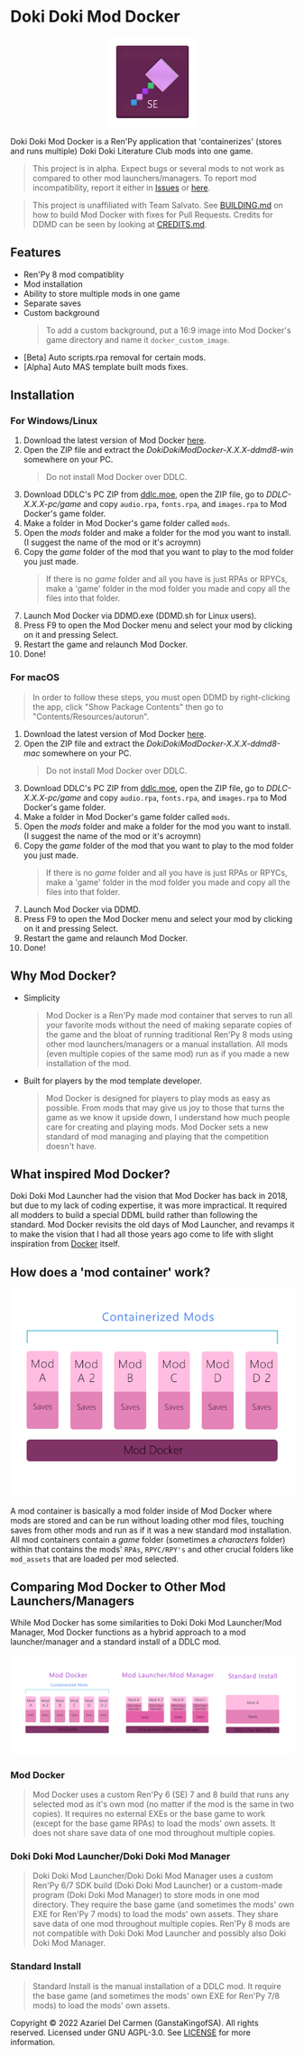 # Doki Doki Mod Docker

<p align="center">
    <img src=".github/assets/DDMDLogo.png" alt="DDMD Logo" width=160> 
</p>
Doki Doki Mod Docker is a Ren'Py application that 'containerizes' (stores and runs multiple) Doki Doki Literature Club mods into one game.

> This project is in alpha. Expect bugs or several mods to not work as compared to other mod launchers/managers. To report mod incompatibility, report it either in [Issues](https://github.com/GanstaKingofSA/DDModDocker/issues) or [here](https://docs.google.com/forms/d/e/1FAIpQLSflrNfAf3vbBcpafv-3CEqszlGb8-P90IZAvloKVhiO10JzTQ/viewform).

> This project is unaffiliated with Team Salvato. See [BUILDING.md](BUILDING.md) on how to build Mod Docker with fixes for Pull Requests. Credits for DDMD can be seen by looking at [CREDITS.md](CREDITS.md).

## Features

- Ren'Py 8 mod compatiblity
- Mod installation
- Ability to store multiple mods in one game
- Separate saves
- Custom background
  > To add a custom background, put a 16:9 image into Mod Docker's game directory and name it `docker_custom_image`.
- [Beta] Auto scripts.rpa removal for certain mods.
- [Alpha] Auto MAS template built mods fixes.

## Installation

### For Windows/Linux

1. Download the latest version of Mod Docker [here](https://github.com/GanstaKingofSA/DDModDocker/releases).
2. Open the ZIP file and extract the _DokiDokiModDocker-X.X.X-ddmd8-win_ somewhere on your PC.
   > Do not install Mod Docker over DDLC.
3. Download DDLC's PC ZIP from [ddlc.moe](https://ddlc.moe), open the ZIP file, go to _DDLC-X.X.X-pc/game_ and copy `audio.rpa`, `fonts.rpa`, and `images.rpa` to Mod Docker's game folder.
4. Make a folder in Mod Docker's game folder called `mods`.
5. Open the _mods_ folder and make a folder for the mod you want to install.
   (I suggest the name of the mod or it's acroymn)
6. Copy the _game_ folder of the mod that you want to play to the mod folder you just made.
   > If there is no _game_ folder and all you have is just RPAs or RPYCs, make a 'game' folder in the mod folder you made and copy all the files into that folder.
7. Launch Mod Docker via DDMD.exe (DDMD.sh for Linux users).
8. Press F9 to open the Mod Docker menu and select your mod by clicking on it and pressing Select.
9. Restart the game and relaunch Mod Docker.
10. Done!

### For macOS

> In order to follow these steps, you must open DDMD by right-clicking the app, click "Show Package Contents" then go to "Contents/Resources/autorun".

1. Download the latest version of Mod Docker [here](https://github.com/GanstaKingofSA/DDModDocker/releases).
2. Open the ZIP file and extract the _DokiDokiModDocker-X.X.X-ddmd8-mac_ somewhere on your PC.
   > Do not install Mod Docker over DDLC.
3. Download DDLC's PC ZIP from [ddlc.moe](https://ddlc.moe), open the ZIP file, go to _DDLC-X.X.X-pc/game_ and copy `audio.rpa`, `fonts.rpa`, and `images.rpa` to Mod Docker's game folder.
4. Make a folder in Mod Docker's game folder called `mods`.
5. Open the _mods_ folder and make a folder for the mod you want to install.
   (I suggest the name of the mod or it's acroymn)
6. Copy the _game_ folder of the mod that you want to play to the mod folder you just made.
   > If there is no _game_ folder and all you have is just RPAs or RPYCs, make a 'game' folder in the mod folder you made and copy all the files into that folder.
7. Launch Mod Docker via DDMD.
8. Press F9 to open the Mod Docker menu and select your mod by clicking on it and pressing Select.
9. Restart the game and relaunch Mod Docker.
10. Done!

## Why Mod Docker?

- Simplicity
  > Mod Docker is a Ren'Py made mod container that serves to run all your favorite mods without the need of making separate copies of the game and the bloat of running traditional Ren'Py 8 mods using other mod launchers/managers or a manual installation. All mods (even multiple copies of the same mod) run as if you made a new installation of the mod.
- Built for players by the mod template developer.
  > Mod Docker is designed for players to play mods as easy as possible. From mods that may give us joy to those that turns the game as we know it upside down, I understand how much people care for creating and playing mods. Mod Docker sets a new standard of mod managing and playing that the competition doesn't have.

## What inspired Mod Docker?

Doki Doki Mod Launcher had the vision that Mod Docker has back in 2018, but due to my lack of coding expertise, it was more impractical. It required all modders to build a special DDML build rather than following the standard. Mod Docker revisits the old days of Mod Launcher, and revamps it to make the vision that I had all those years ago come to life with slight inspiration from [Docker](https://docker.com) itself.

## How does a 'mod container' work?

<p align="center">
    <img src=".github/assets/Containerization.png" alt="A diagram of how mod container works"> 
</p>

A mod container is basically a mod folder inside of Mod Docker where mods are stored and can be run without loading other mod files, touching saves from other mods and run as if it was a new standard mod installation. All mod containers contain a _game_ folder (sometimes a _characters_ folder) within that contains the mods' `RPAs`, `RPYC/RPY's` and other crucial folders like `mod_assets` that are loaded per mod selected.

## Comparing Mod Docker to Other Mod Launchers/Managers

While Mod Docker has some similarities to Doki Doki Mod Launcher/Mod Manager, Mod Docker functions as a hybrid approach to a mod launcher/manager and a standard install of a DDLC mod.

<p align="center">
    <img src=".github/assets/CompareThree.png" alt="A diagram comparing Mod Docker to Doki Doki Mod Launcher/Mod Manager and Standard Installs"> 
</p>

### Mod Docker

> Mod Docker uses a custom Ren'Py 6 (SE) 7 and 8 build that runs any selected mod as it's own mod (no matter if the mod is the same in two copies). It requires no external EXEs or the base game to work (except for the base game RPAs) to load the mods' own assets. It does not share save data of one mod throughout multiple copies.

### Doki Doki Mod Launcher/Doki Doki Mod Manager

> Doki Doki Mod Launcher/Doki Doki Mod Manager uses a custom Ren'Py 6/7 SDK build (Doki Doki Mod Launcher) or a custom-made program (Doki Doki Mod Manager) to store mods in one mod directory. They require the base game (and sometimes the mods' own EXE for Ren'Py 7 mods) to load the mods' own assets. They share save data of one mod throughout multiple copies. Ren'Py 8 mods are not compatible with Doki Doki Mod Launcher and possibly also Doki Doki Mod Manager.

### Standard Install

> Standard Install is the manual installation of a DDLC mod. It require the base game (and sometimes the mods' own EXE for Ren'Py 7/8 mods) to load the mods' own assets.

Copyright © 2022 Azariel Del Carmen (GanstaKingofSA). All rights reserved. Licensed under GNU AGPL-3.0. See [LICENSE](LICENSE) for more information.
